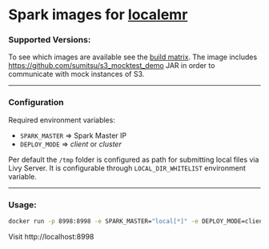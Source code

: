 # Spark images for [localemr](https://github.com/davlum/localemr)

### Supported Versions:

To see which images are available see the [build matrix][1].
The image includes https://github.com/sumitsu/s3_mocktest_demo JAR in
order to communicate with mock instances of S3.

------

### Configuration

Required environment variables:

- `SPARK_MASTER` => Spark Master IP
- `DEPLOY_MODE` => *client* or *cluster*

Per default the `/tmp` folder is configured as path for submitting local files via
Livy Server. It is configurable through `LOCAL_DIR_WHITELIST` environment
variable.

------

### Usage:

```bash
docker run -p 8998:8998 -e SPARK_MASTER="local[*]" -e DEPLOY_MODE=client davlum/localemr-container:0.5.0-spark2.4.4
```

Visit http://localhost:8998

[1]: <https://github.com/davlum/livy-server-docker/blob/master/.github/workflows/main.yaml>
